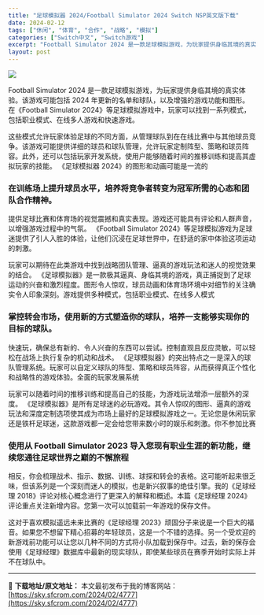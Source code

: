 ```yaml
---
title: "足球模拟器 2024/Football Simulator 2024 Switch NSP英文版下载"
date: 2024-02-12
tags: ["休闲", "体育", "合作", "战略", "模拟"]
categories: ["Switch中文", "Switch游戏"]
excerpt: "Football Simulator 2024 是一款足球模拟游戏，为玩家提供身临其境的真实体验。该游戏可能包括 2024 年更新的名单和球队，以及增强的游戏功能和图形。在《Football Simulator 2024》等足球模拟游戏中，玩家可以找到一系列模式，包括职业模式、在线多人游戏和快速游戏&hellip;"
layout: post
---
```


<img class="aligncenter" src="https://img-eshop.cdn.nintendo.net/i/d13cc9debe5bfb0ed5dda56ad09d2a5893035b113c3e25354c6b38fe137cc7ce.jpg" />

Football Simulator 2024 是一款足球模拟游戏，为玩家提供身临其境的真实体验。该游戏可能包括 2024 年更新的名单和球队，以及增强的游戏功能和图形。在《Football Simulator 2024》等足球模拟游戏中，玩家可以找到一系列模式，包括职业模式、在线多人游戏和快速游戏。

这些模式允许玩家体验足球的不同方面，从管理球队到在在线比赛中与其他球员竞争。该游戏可能提供详细的球员和球队管理，允许玩家定制阵型、策略和球员阵容。此外，还可以包括玩家开发系统，使用户能够随着时间的推移训练和提高其虚拟玩家的技能。 《足球模拟器 2024》的图形和动画可能是一流的
<h3>在训练场上提升球员水平，培养将竞争者转变为冠军所需的心态和团队合作精神。</h3>
提供足球比赛和体育场的视觉震撼和真实表现。游戏还可能具有评论和人群声音，以增强游戏过程中的气氛。 《Football Simulator 2024》等足球模拟游戏为足球迷提供了引人入胜的体验，让他们沉浸在足球世界中，在舒适的家中体验这项运动的刺激。

玩家可以期待在此类游戏中找到战略团队管理、逼真的游戏玩法和迷人的视觉效果的结合。 《足球模拟器》是一款极其逼真、身临其境的游戏，真正捕捉到了足球运动的兴奋和激烈程度。图形令人惊叹，球员动画和体育场环境中对细节的关注确实令人印象深刻。游戏提供多种模式，包括职业模式、在线多人模式
<h3>掌控转会市场，使用新的方式塑造你的球队，培养一支能够实现你的目标的球队。</h3>
快速玩，确保总有新的、令人兴奋的东西可以尝试。控制直观且反应灵敏，可以轻松在战场上执行复杂的机动和战术。 《足球模拟器》的突出特点之一是深入的球队管理系统。玩家可以自定义球队的阵型、策略和球员阵容，从而获得真正个性化和战略性的游戏体验。全面的玩家发展系统

玩家可以随着时间的推移训练和提高自己的技能，为游戏玩法增添一层额外的深度。 《足球模拟器》是所有足球迷的必玩游戏。其令人惊叹的图形、逼真的游戏玩法和深度定制选项使其成为市场上最好的足球模拟游戏之一。无论您是休闲玩家还是铁杆足球迷，这款游戏都一定会给您带来数小时的娱乐和刺激。你不参加比赛
<h3>使用从 Football Simulator 2023 导入您现有职业生涯的新功能，继续您通往足球世界之巅的不懈旅程</h3>
相反，你会梳理战术、指示、数据、训练、球探和转会的表格。这可能听起来很乏味，但该系列是一个深刻而迷人的模拟，也是新兴叙事的绝佳引擎。我的《足球经理 2018》评论对核心概念进行了更深入的解释和概述。本篇《足球经理 2024》评论重点关注新增内容。您第一次可以加载前一年游戏的保存文件。

这对于喜欢模拟遥远未来比赛的《足球经理 2023》顽固分子来说是一个巨大的福音。如果您不想留下精心招募的年轻球员，这是一个不错的选择。另一个受欢迎的新游戏前功能可以让您以几种不同的方式将小队加载到保存中。过去，新的保存会使用《足球经理》数据库中最新的现实球队，即使某些球员在赛季开始时实际上并不在球队中。

---
📖 **下载地址/原文地址：** 本文最初发布于我的博客网站：[https://sky.sfcrom.com/2024/02/4777](https://sky.sfcrom.com/2024/02/4777)
